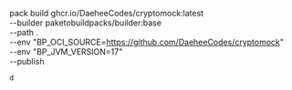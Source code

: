 pack build ghcr.io/DaeheeCodes/cryptomock:latest \
    --builder paketobuildpacks/builder:base \
    --path . \
    --env "BP_OCI_SOURCE=https://github.com/DaeheeCodes/cryptomock" \
    --env "BP_JVM_VERSION=17" \
    --publish
    
    d